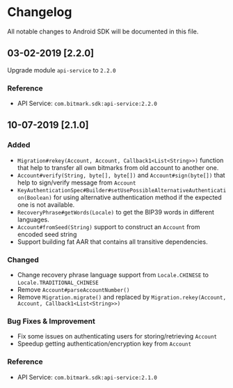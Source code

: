 # Changelog
All notable changes to Android SDK will be documented in this file.

## 03-02-2019 [2.2.0]
Upgrade module `api-service` to `2.2.0`

### Reference
- API Service: `com.bitmark.sdk:api-service:2.2.0`

## 10-07-2019 [2.1.0]

### Added
- `Migration#rekey(Account, Account, Callback1<List<String>>)` function that help to transfer all own bitmarks from old account to another one.
- `Account#verify(String, byte[], byte[])` and `Account#sign(byte[])` that help to sign/verify message from `Account`
- `KeyAuthenticationSpec#Builder#setUsePossibleAlternativeAuthentication(Boolean)` for using alternative authentication method if the expected one is not available.
- `RecoveryPhrase#getWords(Locale)` to get the BIP39 words in different languages.
- `Account#fromSeed(String)` support to construct an `Account` from encoded seed string
- Support building fat AAR that contains all transitive dependencies.

### Changed
- Change recovery phrase language support from `Locale.CHINESE` to `Locale.TRADITIONAL_CHINESE`
- Remove `Account#parseAccountNumber()`
- Remove `Migration.migrate()` and replaced by `Migration.rekey(Account, Account, Callback1<List<String>>)`

### Bug Fixes & Improvement
- Fix some issues on authenticating users for storing/retrieving `Account` 
- Speedup getting authentication/encryption key from `Account`

### Reference
- API Service: `com.bitmark.sdk:api-service:2.1.0`
